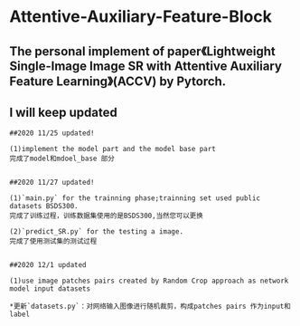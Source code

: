 # Attentive-Auxiliary-Feature-Block


The personal implement of paper《Lightweight Single-Image Image SR with Attentive Auxiliary Feature Learning》(ACCV) by Pytorch.
---------

I will keep updated
----

    ##2020 11/25 updated!

    (1)implement the model part and the model base part
    完成了model和mdoel_base 部分


    ##2020 11/27 updated!

    (1)`main.py` for the trainning phase;trainning set used public datasets BSDS300.
    完成了训练过程，训练数据集使用的是BSDS300,当然您可以更换

    (2)`predict_SR.py` for the testing a image.
    完成了使用测试集的测试过程
    

    ##2020 12/1 updated

    (1)use image patches pairs created by Random Crop approach as network model input datasets 
    
    *更新`datasets.py`：对网络输入图像进行随机裁剪，构成patches pairs 作为input和label



